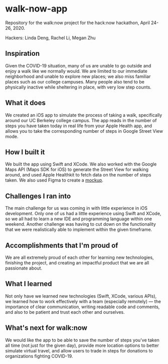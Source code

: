 # walk-now-app

Repository for the walk:now project for the hack:now hackathon, April 24-26, 2020.

Hackers: Linda Deng, Rachel Li, Megan Zhu

## Inspiration

Given the COVID-19 situation, many of us are unable to go outside and enjoy a walk like we normally would. We are limited to our immediate neighborhood and unable to explore new places; we also miss familiar places such as our college campuses. Many people also tend to be physically inactive while sheltering in place, with very low step counts. 

## What it does

We created an iOS app to simulate the process of taking a walk, specifically around our UC Berkeley college campus. The app reads in the number of steps you have taken today in real life from your Apple Health app, and allows you to take the corresponding number of steps in Google Street View mode. 

## How I built it

We built the app using Swift and XCode. We also worked with the Google Maps API (Maps SDK for iOS) to generate the Street View for walking around, and used Apple Healthkit to fetch data on the number of steps taken. We also used Figma to create a [mockup](https://www.figma.com/file/xBiTjGFFJ2g5M6BwepKj9d/walk%3Anow?node-id=1%3A2).

## Challenges I ran into

The main challenge for us was coming in with little experience in iOS development. Only one of us had a little experience using Swift and XCode, so we all had to learn a new IDE and programming language within one weekend. Another challenge was having to cut down on the functionality that we were realistically able to implement within the given timeframe. 

## Accomplishments that I'm proud of

We are all extremely proud of each other for learning new technologies, finishing the project, and creating an impactful product that we are all passionate about. 

## What I learned

Not only have we learned new technologies (Swift, XCode, various APIs), we learned how to work effectively with a team (especially remotely) — the importance of clear communication, writing readable code and comments, and also to be patient and trust each other and ourselves. 

## What's next for walk:now

We would like the app to be able to save the number of steps you've taken all time (not just for the given day), provide more location options to better simulate virtual travel, and allow users to trade in steps for donations to organizations fighting COVID-19. 
